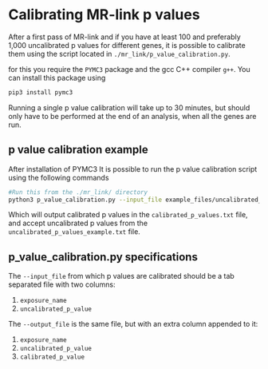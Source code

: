 # Calibrating MR-link p values

After a first pass of MR-link and if you have at least 100 and preferably 1,000 uncalibrated p values for different 
genes, it is possible to calibrate them using the script located in `./mr_link/p_value_calibration.py`.

for this you require the `PYMC3` package and the gcc C++ compiler ``g++``. You can install this package using
``` bash
pip3 install pymc3
```
Running a single p value calibration will take up to 30 minutes, but should only have to be performed at the end of 
an analysis, when all the genes are run.


## p value calibration example
After installation of PYMC3 It is possible to run the p value calibration script using the following commands

```bash
#Run this from the ./mr_link/ directory
python3 p_value_calibration.py --input_file example_files/uncalibrated_p_values_example.txt --output_file calibrated_p_values.txt
```
Which will output calibrated p values in the `calibrated_p_values.txt` file, and accept uncalibrated p values from the
`uncalibrated_p_values_example.txt` file. 

## p_value_calibration.py specifications

The `--input_file` from which p values are calibrated should be a tab separated file with two columns:
1. `exposure_name`
2. `uncalibrated_p_value` 

The `--output_file` is the same file, but with an extra column appended to it:
1. `exposure_name`
2. `uncalibrated_p_value`
3. `calibrated_p_value`
